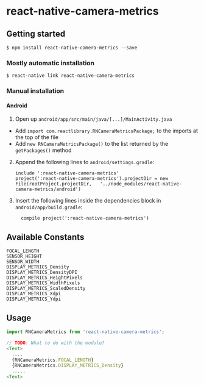 
# react-native-camera-metrics

## Getting started

`$ npm install react-native-camera-metrics --save`

### Mostly automatic installation

`$ react-native link react-native-camera-metrics`

### Manual installation

#### Android

1. Open up `android/app/src/main/java/[...]/MainActivity.java`
  - Add `import com.reactlibrary.RNCameraMetricsPackage;` to the imports at the top of the file
  - Add `new RNCameraMetricsPackage()` to the list returned by the `getPackages()` method
2. Append the following lines to `android/settings.gradle`:
  	```
  	include ':react-native-camera-metrics'
  	project(':react-native-camera-metrics').projectDir = new File(rootProject.projectDir, 	'../node_modules/react-native-camera-metrics/android')
  	```
3. Insert the following lines inside the dependencies block in `android/app/build.gradle`:
  	```
      compile project(':react-native-camera-metrics')
  	```

## Available Constants
```
FOCAL_LENGTH
SENSOR_HEIGHT
SENSOR_WIDTH
DISPLAY_METRICS_Density
DISPLAY_METRICS_DensityDPI
DISPLAY_METRICS_HeightPixels
DISPLAY_METRICS_WidthPixels
DISPLAY_METRICS_ScaledDensity
DISPLAY_METRICS_Xdpi
DISPLAY_METRICS_Ydpi
```

## Usage
```javascript
import RNCameraMetrics from 'react-native-camera-metrics';

// TODO: What to do with the module?
<Text>
  ....
  {RNCameraMetrics.FOCAL_LENGTH}
  {RNCameraMetrics.DISPLAY_METRICS_Density}
  .....
<Text>
```
  
